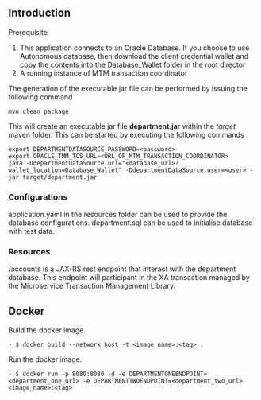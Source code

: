 ## Introduction
Prerequisite

1. This application connects to an Oracle Database. If you choose to use Autonomous database, then download the client credential wallet and copy the contents into the Database_Wallet folder
in the root director
2. A running instance of MTM transaction coordinator  

The generation of the executable jar file can be performed by issuing the following command

    mvn clean package

This will create an executable jar file **department.jar** within the _target_ maven folder. This can be started by
executing the following commands

    export DEPARTMENTDATASOURCE_PASSWORD=<password>
    export ORACLE_TMM_TCS_URL=<URL_OF_MTM_TRANSACTION_COORDINATOR>
    java -DdepartmentDataSource.url="<database_url>?wallet_location=Database_Wallet" -DdepartmentDataSource.user=<user> -jar target/department.jar 

### Configurations

application.yaml in the resources folder can be used to provide the database configurations.
department.sql can be used to initialise database with test data.


### Resources

/accounts is a JAX-RS rest endpoint that interact with the department database.
This endpoint will participant in the XA transaction managed by the Microservice Transaction Management Library.

## Docker
Build the docker image.
```
- $ docker build --network host -t <image_name>:<tag> .
```
Run the docker image.
```
- $ docker run -p 8080:8080 -d -e DEPARTMENTONEENDPOINT=<department_one_url> -e DEPARTMENTTWOENDPOINT=<department_two_url> <image_name>:<tag>
```